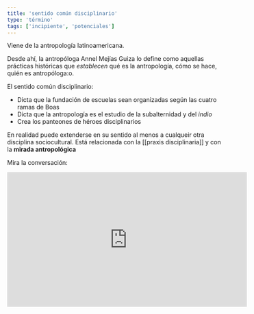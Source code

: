 ```yaml
---
title: 'sentido común disciplinario'
type: 'término'
tags: ['incipiente', 'potenciales']
---
```


Viene de la antropología latinoamericana.

Desde ahí, la antropóloga Annel Mejías Guiza lo define como aquellas prácticas históricas que *establecen* qué es la antropología, cómo se hace, quién es antropóloga:o.

El sentido común disciplinario:

- Dicta que la fundación de escuelas sean organizadas según las cuatro ramas de Boas
- Dicta que la antropología es el estudio de la subalternidad y del *indio*
- Crea los panteones de héroes disciplinarios

En realidad puede extenderse en su sentido al menos a cualqueir otra disciplina sociocultural. Está relacionada con la [[praxis disciplinaria]] y con la **mirada antropológica**

Mira la conversación:

<div class="embed-wrapper"><iframe width="560" height="315" src="https://www.youtube.com/embed/jS7bgRaCkoU" frameborder="0" allow="accelerometer; autoplay; clipboard-write; encrypted-media; gyroscope; picture-in-picture" allowfullscreen></iframe></div>